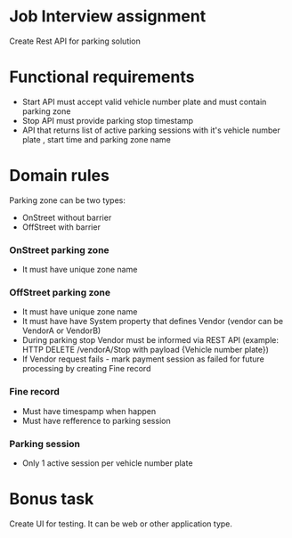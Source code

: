# Job Interview assignment

Create Rest API for parking solution

# Functional requirements

  - Start API must accept valid vehicle number plate and must contain parking zone 
  - Stop API must provide parking stop timestamp
  - API that returns list of active parking sessions with it's vehicle number plate , start time and parking zone name
  
 # Domain rules
 
 Parking zone can be two types:
 - OnStreet without barrier
 - OffStreet with barrier
 
 ### OnStreet parking zone
 
 - It must have unique zone name
 
 ### OffStreet parking zone
 
  - It must have unique zone name
  - It must have have System property that defines Vendor (vendor can be VendorA or VendorB)
  - During parking stop  Vendor must be informed via REST API (example: HTTP DELETE /vendorA/Stop with payload {Vehicle number plate})
  - If Vendor request fails - mark payment session as failed for future processing by creating Fine record
 
 ### Fine record 
 - Must have timespamp when happen
 - Must have refference to parking session  
 
 ### Parking session 
 
 - Only 1 active session per vehicle number plate
 
 # Bonus task 
 
 Create UI for testing. It can be web or other application type. 


